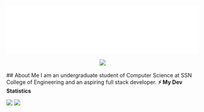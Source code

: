 <img src="./heading.svg">
<p align="center"> 
  <img src="https://profile-counter.glitch.me/snehask7/count.svg" />
</p>
## About Me  
I am an undergraduate student of Computer Science at SSN College of Engineering and an aspiring full stack developer. 
<b>⚡ My Dev Statistics</b>

<p>
<img height="180em" src="https://github-readme-stats.vercel.app/api?username=snehask7&show_icons=true&hide_border=true" />

<img height="180em" src="https://github-readme-stats.vercel.app/api/top-langs/?username=snehask7&show_icons=true&hide_border=true&layout=compact&langs_count=8"/>
</p>
